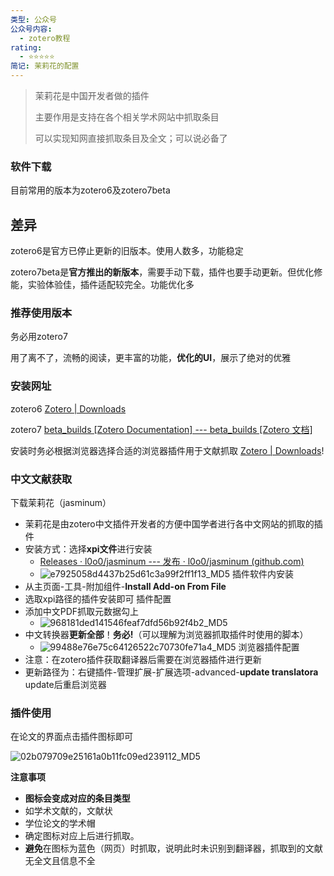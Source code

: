 ```yaml
---
类型: 公众号
公众号内容:
  - zotero教程
rating:
  - ⭐⭐⭐⭐⭐
简记: 茉莉花的配置
---
```


>茉莉花是中国开发者做的插件
>
>主要作用是支持在各个相关学术网站中抓取条目
>
>可以实现知网直接抓取条目及全文；可以说必备了

### 软件下载

目前常用的版本为zotero6及zotero7beta

## 差异

zotero6是官方已停止更新的旧版本。使用人数多，功能稳定

zotero7beta是**官方推出的新版本**，需要手动下载，插件也要手动更新。但优化修能，实验体验佳，插件适配较完全。功能优化多

### 推荐使用版本

务必用zotero7

用了离不了，流畅的阅读，更丰富的功能，**优化的UI**，展示了绝对的优雅

### 安装网址

zotero6 [Zotero | Downloads](https://www.zotero.org/download/)

zotero7 [beta_builds [Zotero Documentation] --- beta_builds [Zotero 文档]](https://www.zotero.org/support/beta_builds)

安装时务必根据浏览器选择合适的浏览器插件用于文献抓取 [Zotero | Downloads](https://www.zotero.org/download/)!

### 中文文献获取

下载茉莉花（jasminum）

- 茉莉花是由zotero中文插件开发者的方便中国学者进行各中文网站的抓取的插件
- 安装方式：选择**xpi文件**进行安装
	- [Releases · l0o0/jasminum --- 发布 · l0o0/jasminum (github.com)](https://github.com/l0o0/jasminum/releases)
	- ![e7925058d4437b25d61c3a99f2ff1f13_MD5](https://pic-go-42.oss-cn-guangzhou.aliyuncs.com/img/e7925058d4437b25d61c3a99f2ff1f13_MD5.png)
插件软件内安装
- 从主页面-工具-附加组件-**Install Add-on From File**
- 选取xpi路径的插件安装即可
插件配置
- 添加中文PDF抓取元数据勾上
	- ![968181ded141546feaf7dfd56b92f4b2_MD5](https://pic-go-42.oss-cn-guangzhou.aliyuncs.com/img/968181ded141546feaf7dfd56b92f4b2_MD5.png)
- 中文转换器**更新全部**！**务必!**（可以理解为浏览器抓取插件时使用的脚本）
	- ![99488e76e75c64126522c70730fe71a4_MD5](https://pic-go-42.oss-cn-guangzhou.aliyuncs.com/img/99488e76e75c64126522c70730fe71a4_MD5.png)
浏览器插件配置
- 注意：在zotero插件获取翻译器后需要在浏览器插件进行更新
- 更新路径为：右键插件-管理扩展-扩展选项-advanced-**update translatora**
	update后重启浏览器

### 插件使用

在论文的界面点击插件图标即可

![02b079709e25161a0b11fc09ed239112_MD5](https://pic-go-42.oss-cn-guangzhou.aliyuncs.com/img/02b079709e25161a0b11fc09ed239112_MD5.png)

**注意事项**

- **图标会变成对应的条目类型**
- 如学术文献的，文献状
- 学位论文的学术帽
- 确定图标对应上后进行抓取。
- **避免**在图标为蓝色（网页）时抓取，说明此时未识别到翻译器，抓取到的文献无全文且信息不全